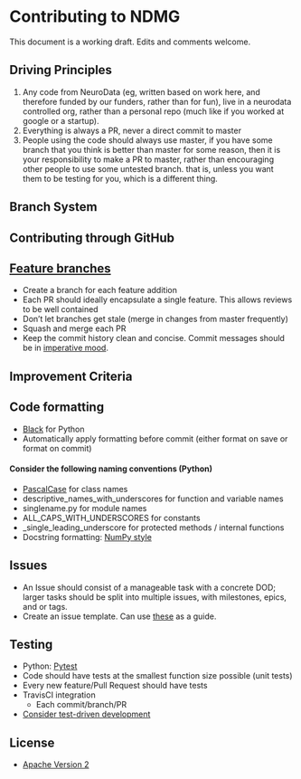 # Contributing to NDMG

This document is a working draft.  Edits and comments welcome.

## Driving Principles

1. Any code from NeuroData (eg, written based on work here, and therefore funded by our funders, rather than for fun), live in a neurodata controlled org, rather than a personal repo (much like if you worked at google or a startup).
2. Everything is always a PR, never a direct commit to master
3. People using the code should always use master, if you have some branch that you think is better than master for some reason, then it is your responsibility to make a PR to master, rather than encouraging other people to use some untested branch. that is, unless you want them to be testing for you, which is a different thing.

## Branch System


## Contributing through GitHub


## [Feature branches](https://www.atlassian.com/git/tutorials/comparing-workflows/feature-branch-workflow)
* Create a branch for each feature addition
* Each PR should ideally encapsulate a single feature.  This allows reviews to be well contained
* Don’t let branches get stale (merge in changes from master frequently)
* Squash and merge each PR
* Keep the commit history clean and concise. Commit messages should be in [imperative mood](https://chris.beams.io/posts/git-commit/).

## Improvement Criteria


## Code formatting
* [Black](https://github.com/ambv/black) for Python
* Automatically apply formatting before commit (either format on save or format on commit)

#### Consider the following naming conventions (Python)
* [PascalCase](http://wiki.c2.com/?PascalCase) for class names
* descriptive_names_with_underscores for function and variable names
* singlename.py for module names
* ALL_CAPS_WITH_UNDERSCORES for constants
* _single_leading_underscore for protected methods / internal functions
* Docstring formatting: [NumPy style](https://sphinxcontrib-napoleon.readthedocs.io/en/latest/example_numpy.html)

## Issues
* An Issue should consist of a manageable task with a concrete DOD; larger tasks should be split into multiple issues, with milestones, epics, and or tags.
* Create an issue template.  Can use [these](https://github.com/neurodata/rerf/tree/staging/.github/ISSUE_TEMPLATE) as a guide.

## Testing
* Python: [Pytest](https://doc.pytest.org/)
* Code should have tests at the smallest function size possible (unit tests)
* Every new feature/Pull Request should have tests
* TravisCI integration
    * Each commit/branch/PR
* [Consider test-driven development](https://en.wikipedia.org/wiki/Test-driven_development)

## License
* [Apache Version 2](https://www.apache.org/licenses/LICENSE-2.0.txt)
